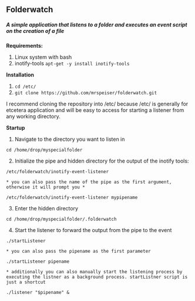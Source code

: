 ## Folderwatch
##### A simple application that listens to a folder and executes an event script on the creation of a file

**Requirements:**
1. Linux system with bash
2. inotify-tools
```apt-get -y install inotify-tools```

**Installation**
1. ```cd /etc/```
2. ```git clone https://github.com/mrspeiser/folderwatch.git```

I recommend cloning the repository into /etc/ because /etc/ is generally for etcetera application and will be easy to access for starting a listener from any working directory.

**Startup**

1. Navigate to the directory you want to listen in

  ```cd /home/drop/myspecialfolder```

2. Initialize the pipe and hidden directory for the output of the inotify tools:
  
```/etc/folderwatch/inotify-event-listener```
  
    * you can also pass the name of the pipe as the first argument, otherwise it will prompt you *
```/etc/folderwatch/inotify-event-listener mypipename```

3. Enter the hidden directory 
  
```cd /home/drop/myspecialfolder/.folderwatch```

4. Start the listener to forward the output from the pipe to the event
  
```./startListener```
  
    * you can also pass the pipename as the first parameter  
```./startListener pipename```
  
    * additionally you can also manually start the listening process by executing the listner as a background process. startListner script is just a shortcut 
```./listener "$pipename" &```

